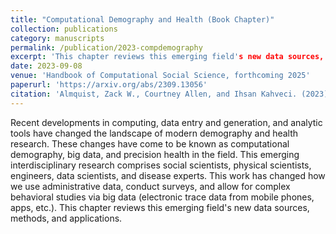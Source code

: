 ```yaml
---
title: "Computational Demography and Health (Book Chapter)"
collection: publications
category: manuscripts
permalink: /publication/2023-compdemography
excerpt: 'This chapter reviews this emerging field's new data sources, methods, and applications.'
date: 2023-09-08
venue: 'Handbook of Computational Social Science, forthcoming 2025'
paperurl: 'https://arxiv.org/abs/2309.13056'
citation: 'Almquist, Zack W., Courtney Allen, and Ihsan Kahveci. (2023). &quot;. Computational Demography and Health (Book Chapter).&quot; <i>Handbook of Computational Social Science, forthcoming 2025.</i>).'
---
```


Recent developments in computing, data entry and generation, and analytic tools have changed the landscape of modern demography and health research. These changes have come to be known as computational demography, big data, and precision health in the field. This emerging interdisciplinary research comprises social scientists, physical scientists, engineers, data scientists, and disease experts. This work has changed how we use administrative data, conduct surveys, and allow for complex behavioral studies via big data (electronic trace data from mobile phones, apps, etc.). This chapter reviews this emerging field's new data sources, methods, and applications.
